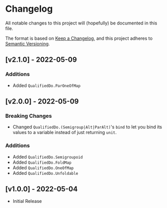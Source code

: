 # Changelog

All notable changes to this project will (hopefully) be documented in this file.

The format is based on [Keep a Changelog](https://keepachangelog.com/en/1.0.0/),
and this project adheres to [Semantic Versioning](https://semver.org/spec/v2.0.0.html).

## [v2.1.0] - 2022-05-09

### Additions

- Added `QualifiedDo.ParOneOfMap`

## [v2.0.0] - 2022-05-09

### Breaking Changes

- Changed `QualifiedDo.(Semigroup|Alt|ParAlt)`'s `bind` to let you bind its
values to a variable instead of just returning `unit`.

### Additions

- Added `QualifiedDo.Semigroupoid`
- Added `QualifiedDo.FoldMap`
- Added `QualifiedDo.OneOfMap`
- Added `QualifiedDo.Unfoldable`

## [v1.0.0] - 2022-05-04

- Initial Release
